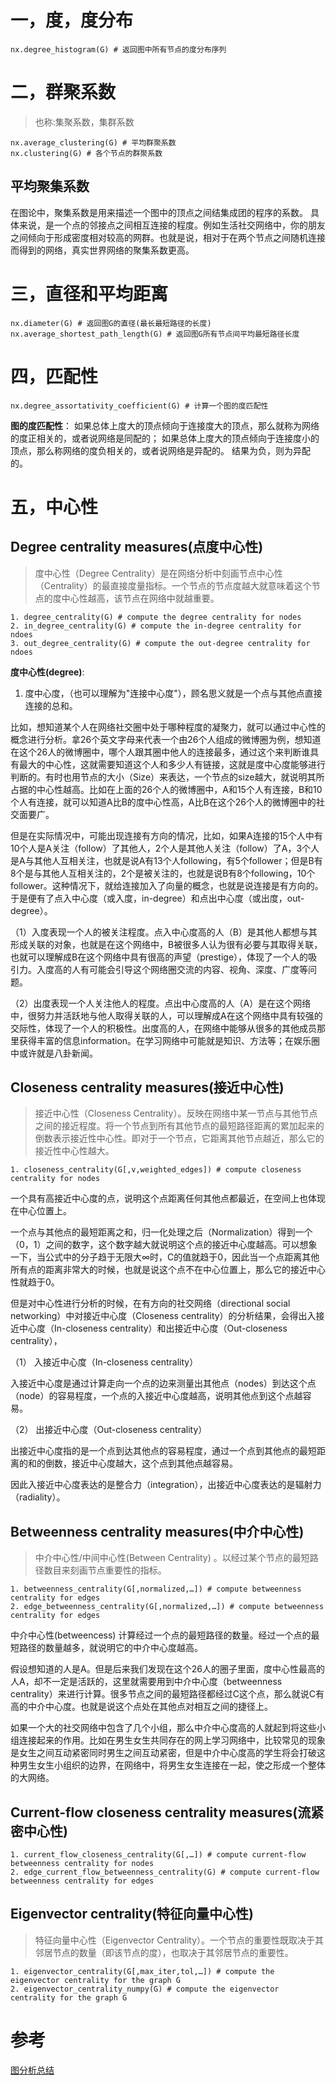 # 一，度，度分布
```
nx.degree_histogram(G) # 返回图中所有节点的度分布序列
```

# 二，群聚系数
> 也称:集聚系数，集群系数
```
nx.average_clustering(G) # 平均群聚系数
nx.clustering(G) # 各个节点的群聚系数
```

## 平均聚集系数
在图论中，聚集系数是用来描述一个图中的顶点之间结集成团的程序的系数。
具体来说，是一个点的邻接点之间相互连接的程度。例如生活社交网络中，你的朋友之间倾向于形成密度相对较高的网群。也就是说，相对于在两个节点之间随机连接而得到的网络，真实世界网络的聚集系数更高。

# 三，直径和平均距离
```
nx.diameter(G) # 返回图G的直径(最长最短路径的长度)
nx.average_shortest_path_length(G) # 返回图G所有节点间平均最短路径长度
```

# 四，匹配性
```
nx.degree_assortativity_coefficient(G) # 计算一个图的度匹配性
```
**图的度匹配性**：
如果总体上度大的顶点倾向于连接度大的顶点，那么就称为网络的度正相关的，或者说网络是同配的；
如果总体上度大的顶点倾向于连接度小的顶点，那么称网络的度负相关的，或者说网络是异配的。
结果为负，则为异配的。

# 五，中心性
## Degree centrality measures(点度中心性)
> 度中心性（Degree Centrality）是在网络分析中刻画节点中心性（Centrality）的最直接度量指标。一个节点的节点度越大就意味着这个节点的度中心性越高，该节点在网络中就越重要。
```
1. degree_centrality(G) # compute the degree centrality for nodes
2. in_degree_centrality(G) # compute the in-degree centrality for ndoes
3. out_degree_centrality(G) # compute the out-degree centrality for ndoes
```
**度中心性(degree)**:
1. 度中心度，（也可以理解为"连接中心度"），顾名思义就是一个点与其他点直接连接的总和。

比如，想知道某个人在网络社交圈中处于哪种程度的凝聚力，就可以通过中心性的概念进行分析。拿26个英文字母来代表一个由26个人组成的微博圈为例，想知道在这个26人的微博圈中，哪个人跟其圈中他人的连接最多，通过这个来判断谁具有最大的中心性，这就需要知道这个人和多少人有链接，这就是度中心度能够进行判断的。有时也用节点的大小（Size）来表达，一个节点的size越大，就说明其所占据的中心性越高。比如在上面的26个人的微博圈中，A和15个人有连接，B和10个人有连接，就可以知道A比B的度中心性高，A比B在这个26个人的微博圈中的社交面要广。

但是在实际情况中，可能出现连接有方向的情况，比如，如果A连接的15个人中有10个人是A关注（follow）了其他人，2个人是其他人关注（follow）了A，3个人是A与其他人互相关注，也就是说A有13个人following，有5个follower；但是B有8个是与其他人互相关注的，2个是被关注的，也就是说B有8个following，10个follower。这种情况下，就给连接加入了向量的概念，也就是说连接是有方向的。于是便有了点入中心度（或入度，in-degree）和点出中心度（或出度，out-degree）。

（1）入度表现一个人的被关注程度。点入中心度高的人（B）是其他人都想与其形成关联的对象，也就是在这个网络中，B被很多人认为很有必要与其取得关联，也就可以理解成B在这个网络中具有很高的声望（prestige），体现了一个人的吸引力。入度高的人有可能会引导这个网络圈交流的内容、视角、深度、广度等问题。

（2）出度表现一个人关注他人的程度。点出中心度高的人（A）是在这个网络中，很努力并活跃地与他人取得关联的人，可以理解成A在这个网络中具有较强的交际性，体现了一个人的积极性。出度高的人，在网络中能够从很多的其他成员那里获得丰富的信息information。在学习网络中可能就是知识、方法等；在娱乐圈中或许就是八卦新闻。

## Closeness centrality measures(接近中心性)
> 接近中心性（Closeness Centrality）。反映在网络中某一节点与其他节点之间的接近程度。将一个节点到所有其他节点的最短路径距离的累加起来的倒数表示接近性中心性。即对于一个节点，它距离其他节点越近，那么它的接近性中心性越大。
```
1. closeness_centrality(G[,v,weighted_edges]) # compute closeness centrality for nodes
```
一个具有高接近中心度的点，说明这个点距离任何其他点都最近，在空间上也体现在中心位置上。

一个点与其他点的最短距离之和，归一化处理之后（Normalization）得到一个（0，1）之间的数字，这个数字越大就说明这个点的接近中心度越高。可以想象一下，当公式中的分子趋于无限大∞时，C的值就趋于0，因此当一个点距离其他所有点的距离非常大的时候，也就是说这个点不在中心位置上，那么它的接近中心性就趋于0。


但是对中心性进行分析的时候，在有方向的社交网络（directional social networking）中对接近中心度（Closeness centrality）的分析结果，会得出入接近中心度（In-closeness centrality）和出接近中心度（Out-closeness centrality），

（1） 入接近中心度（In-closeness centrality）

入接近中心度是通过计算走向一个点的边来测量出其他点（nodes）到达这个点（node）的容易程度，一个点的入接近中心度越高，说明其他点到这个点越容易。

（2） 出接近中心度（Out-closeness centrality）

出接近中心度指的是一个点到达其他点的容易程度，通过一个点到其他点的最短距离的和的倒数，接近中心度越大，这个点到其他点越容易。

因此入接近中心度表达的是整合力（integration），出接近中心度表达的是辐射力（radiality）。


## Betweenness centrality measures(中介中心性)
> 中介中心性/中间中心性(Between Centrality) 。以经过某个节点的最短路径数目来刻画节点重要性的指标。
```
1. betweenness_centrality(G[,normalized,…]) # compute betweenness centrality for edges
2. edge_betweenness_centrality(G[,normalized,…]) # compute betweenness centrality for edges
```
中介中心性(betweencess)
计算经过一个点的最短路径的数量。经过一个点的最短路径的数量越多，就说明它的中介中心度越高。

假设想知道的人是A。但是后来我们发现在这个26人的圈子里面，度中心性最高的人A，却不一定是活跃的，这里就需要用到中介中心度（betweenness centrality）来进行计算。很多节点之间的最短路径都经过C这个点，那么就说C有高的中介中心度。也就是说这个点处在其他点对相互之间的捷径上。

如果一个大的社交网络中包含了几个小组，那么中介中心度高的人就起到将这些小组连接起来的作用。比如在男生女生共同存在的网上学习网络中，比较常见的现象是女生之间互动紧密同时男生之间互动紧密，但是中介中心度高的学生将会打破这种男生女生小组织的边界，在网络中，将男生女生连接在一起，使之形成一个整体的大网络。

## Current-flow closeness centrality measures(流紧密中心性)
```
1. current_flow_closeness_centrality(G[,…]) # compute current-flow betweenness centrality for nodes
2. edge_current_flow_betweenness_centrality(G) # compute current-flow betweenness centrality for edges
```
## Eigenvector centrality(特征向量中心性)
> 特征向量中心性（Eigenvector Centrality）。一个节点的重要性既取决于其邻居节点的数量（即该节点的度），也取决于其邻居节点的重要性。
```
1. eigenvector_centrality(G[,max_iter,tol,…]) # compute the eigenvector centrality for the graph G
2. eigenvector_centrality_numpy(G) # compute the eigenvector centrality for the graph G

```

# 参考
[图分析总结](https://tryanswer.github.io/2018/05/25/graph-analysis/)